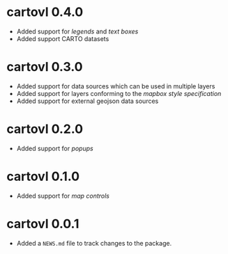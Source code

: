 # cartovl 0.4.0

* Added support for _legends_ and _text boxes_
* Added support CARTO datasets

# cartovl 0.3.0

* Added support for data sources which can be used in multiple layers
* Added support for layers conforming to the _mapbox style specification_
* Added support for external geojson data sources

# cartovl 0.2.0

* Added support for _popups_

# cartovl 0.1.0

* Added support for _map controls_

# cartovl 0.0.1

* Added a `NEWS.md` file to track changes to the package.

